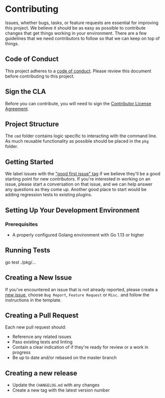 # Contributing

Issues, whether bugs, tasks, or feature requests are essential for improving this project. We believe it should be as easy as possible to contribute changes that get things working in your environment. There are a few guidelines that we need contributors to follow so that we can keep on top of things.

## Code of Conduct

This project adheres to a [code of conduct](CODE_OF_CONDUCT.md). Please review this document before contributing to this project.

## Sign the CLA

Before you can contribute, you will need to sign the [Contributor License Agreement](https://cla-assistant.io/fairwindsops/insights-cli).

## Project Structure

The `cmd` folder contains logic specific to interacting with the command line. As much reusable functionality as possible should be placed in the `pkg` folder.

## Getting Started

We label issues with the ["good first issue" tag](https://github.com/FairwindsOps/insights-cli/issues?q=is%3Aissue+is%3Aopen+label%3A%22good+first+issue%22) if we believe they'll be a good starting point for new contributors. If you're interested in working on an issue, please start a conversation on that issue, and we can help answer any questions as they come up. Another good place to start would be adding regression tests to existing plugins.

## Setting Up Your Development Environment
### Prerequisites
* A properly configured Golang environment with Go 1.13 or higher

## Running Tests

go test ./pkg/...

## Creating a New Issue

If you've encountered an issue that is not already reported, please create a [new issue](https://github.com/FairwindsOps/insights-cli/issues), choose `Bug Report`, `Feature Request` or `Misc.` and follow the instructions in the template. 


## Creating a Pull Request

Each new pull request should:

- Reference any related issues
- Pass existing tests and linting
- Contain a clear indication of if they're ready for review or a work in progress
- Be up to date and/or rebased on the master branch

## Creating a new release

* Update the `CHANGELOG.md` with any changes
* Create a new tag with the latest version number
